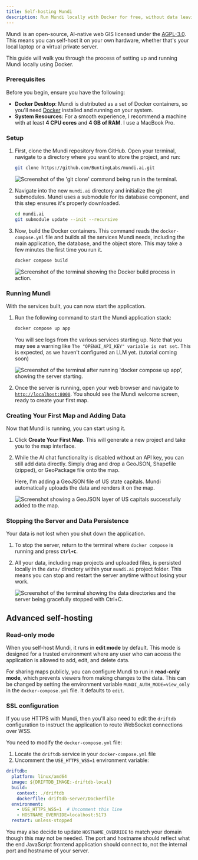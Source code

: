 ```yaml
---
title: Self-hosting Mundi
description: Run Mundi locally with Docker for free, without data leaving your computer
---
```


Mundi is an open-source, AI-native web GIS licensed under the
[AGPL-3.0](https://github.com/BuntingLabs/mundi.ai/blob/main/LICENSE).
This means you can self-host it on your own hardware, whether that's your
local laptop or a virtual private server.

This guide will walk you through the process of setting up and running
Mundi locally using Docker.

### Prerequisites

Before you begin, ensure you have the following:

* **Docker Desktop**: Mundi is distributed as a set of Docker containers,
  so you'll need [Docker](https://docs.docker.com/desktop/) installed and running on your system.
* **System Resources**: For a smooth experience, I recommend a machine
  with at least **4 CPU cores** and **4 GB of RAM**. I use a MacBook Pro.

### Setup

1. First, clone the Mundi repository from GitHub. Open your terminal,
   navigate to a directory where you want to store the project, and run:

    ```bash
    git clone https://github.com/BuntingLabs/mundi.ai.git
    ```

    ![Screenshot of the 'git clone' command being run in the terminal.](../../../assets/selfhost/github.jpg)

2. Navigate into the new `mundi.ai` directory and initialize the git
   submodules. Mundi uses a submodule for its database component, and this
   step ensures it's properly downloaded.

    ```bash
    cd mundi.ai
    git submodule update --init --recursive
    ```

3. Now, build the Docker containers. This command reads the
   `docker-compose.yml` file and builds all the services Mundi needs,
   including the main application, the database, and the object store.
   This may take a few minutes the first time you run it.

    ```bash
    docker compose build
    ```

    ![Screenshot of the terminal showing the Docker build process in action.](../../../assets/selfhost/dockercompose.jpg)

### Running Mundi

With the services built, you can now start the application.

1. Run the following command to start the Mundi application stack:

    ```bash
    docker compose up app
    ```

    You will see logs from the various services starting up. Note that you
    may see a warning like `The "OPENAI_API_KEY" variable is not set`.
    This is expected, as we haven't configured an LLM yet. (tutorial coming soon)

    ![Screenshot of the terminal after running 'docker compose up app', showing the server starting.](../../../assets/selfhost/apponline.jpg)

2. Once the server is running, open your web browser and navigate to
   [`http://localhost:8000`](http://localhost:8000). You should see the Mundi welcome screen, ready
   to create your first map.

### Creating Your First Map and Adding Data

Now that Mundi is running, you can start using it.

1. Click **Create Your First Map**. This will generate a new project and
   take you to the map interface.

2. While the AI chat functionality is disabled without an API key, you can
   still add data directly. Simply drag and drop a GeoJSON, Shapefile
   (zipped), or GeoPackage file onto the map.

    Here, I'm adding a GeoJSON file of US state capitals. Mundi
    automatically uploads the data and renders it on the map.

    ![Screenshot showing a GeoJSON layer of US capitals successfully added to the map.](../../../assets/selfhost/upload.jpg)

### Stopping the Server and Data Persistence

Your data is not lost when you shut down the application.

1. To stop the server, return to the terminal where `docker compose` is
   running and press **`Ctrl+C`**.
2. All your data, including map projects and uploaded files, is persisted
   locally in the `data/` directory within your `mundi.ai` project folder.
   This means you can stop and restart the server anytime without losing
   your work.

    ![Screenshot of the terminal showing the data directories and the server being gracefully stopped with Ctrl+C.](../../../assets/selfhost/capitals.jpg)

## Advanced self-hosting

### Read-only mode

When you self-host Mundi, it runs in **edit mode** by default. This mode
is designed for a trusted environment where any user who can access the
application is allowed to add, edit, and delete data.

For sharing maps publicly, you can configure Mundi to run in
**read-only mode**, which prevents viewers from making changes to the
data. This can be changed by setting the environment variable `MUNDI_AUTH_MODE=view_only`
in the `docker-compose.yml` file. It defaults to `edit`.

### SSL configuration

If you use HTTPS with Mundi, then you'll also need to edit the `driftdb` configuration to instruct the application
to route WebSocket connections over WSS.

You need to modify the `docker-compose.yml` file:

1. Locate the `driftdb` service in your `docker-compose.yml` file
2. Uncomment the `USE_HTTPS_WSS=1` environment variable:

```yaml
driftdb:
  platform: linux/amd64
  image: ${DRIFTDB_IMAGE:-driftdb-local}
  build:
    context: ./driftdb
    dockerfile: driftdb-server/Dockerfile
  environment:
    - USE_HTTPS_WSS=1  # Uncomment this line
    - HOSTNAME_OVERRIDE=localhost:5173
  restart: unless-stopped
```

You may also decide to update `HOSTNAME_OVERRIDE` to match your domain though this may not be needed. The port and hostname
should reflect what the end JavaScript frontend application should connect to, not the internal port and hostname of your server.
